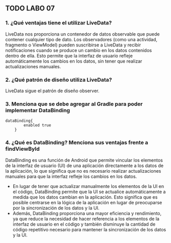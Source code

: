 ## TODO LABO 07  

### 1. ¿Qué ventajas tiene el utilizar LiveData? 

LiveData nos proporciona un contenedor de datos observable que puede contener cualquier tipo de dato. Los observadores (como una actividad, fragmento o ViewModel) pueden suscribirse a LiveData y recibir notificaciones cuando se produce un cambio en los datos contenidos dentro de ella. Esto permite que la interfaz de usuario refleje automáticamente los cambios en los datos, sin tener que realizar actualizaciones manuales.

### 2. ¿Qué patrón de diseño utiliza LiveData?  

LiveData sigue el patrón de diseño observer.

### 3. Menciona que se debe agregar al Gradle para poder implementar DataBinding  

~~~
dataBinding{
        enabled true
    }
~~~

### 4. ¿Qué es DataBinding? Menciona sus ventajas frente a findViewById  

DataBinding es una función de Android que permite vincular los elementos de la interfaz de usuario (UI) de una aplicación directamente a los datos de la aplicación, lo que significa que no es necesario realizar actualizaciones manuales para que la interfaz refleje los cambios en los datos. 

-  En lugar de tener que actualizar manualmente los elementos de la UI en el código, DataBinding permite que la UI se actualice automáticamente a medida que los datos cambian en la aplicación. Esto significa que es posible  centrarse en la lógica de la aplicación en lugar de preocuparse por la sincronización de los datos y la UI. 
-  Además, DataBinding proporciona una mayor eficiencia y rendimiento, ya que reduce la necesidad de hacer referencia a los elementos de la interfaz de usuario en el código y también disminuye la cantidad de código repetitivo necesario para mantener la sincronización de los datos y la UI.



